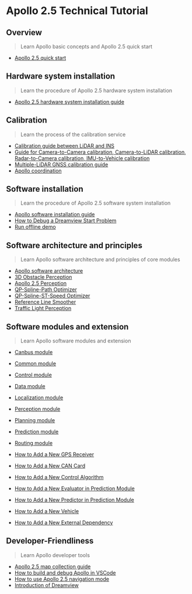 # Apollo 2.5 Technical Tutorial




## Overview
> Learn Apollo basic concepts and Apollo 2.5 quick start

  * [Apollo 2.5 quick start](https://github.com/ApolloAuto/apollo/blob/master/docs/quickstart/apollo_2_5_quick_start.md "Apollo 2.5 quick start")

## Hardware system installation
> Learn the procedure of Apollo 2.5 hardware system installation

  * [Apollo 2.5 hardware system installation guide](https://github.com/ApolloAuto/apollo/blob/master/docs/quickstart/apollo_2_5_hardware_system_installation_guide_v1.md "Apollo 2.5 hardware system installation guide")

## Calibration
> Learn the process of the calibration service

  * [Calibration guide between LiDAR and INS](https://github.com/ApolloAuto/apollo/blob/master/docs/specs/apollo_lidar_imu_calibration_guide.md)
  * [Guide for Camera-to-Camera calibration, Camera-to-LiDAR calibration, Radar-to-Camera calibration, IMU-to-Vehicle calibration](https://github.com/ApolloAuto/apollo/blob/master/docs/quickstart/apollo_2_0_sensor_calibration_guide.md "Guide for Camera-to-Camera Calibration, Camera-to-LiDAR Calibration, Radar-to-Camera Calibration, IMU-to-Vehicle Calibration")
  * [Multiple-LiDAR GNSS calibration guide](https://github.com/ApolloAuto/apollo/blob/master/docs/quickstart/multiple_lidar_gnss_calibration_guide.md "Multiple-LiDAR GNSS calibration guide")
  * [Apollo coordination](https://github.com/ApolloAuto/apollo/blob/master/docs/specs/coordination.pdf "Apollo coordination")


## Software installation
> Learn the procedure of Apollo 2.5 software system installation

  * [Apollo software installation guide](https://github.com/ApolloAuto/apollo/blob/master/docs/quickstart/apollo_software_installation_guide.md "Apollo software installation guide")
  * [How to Debug a Dreamview Start Problem](https://github.com/ApolloAuto/apollo/blob/master/docs/howto/how_to_debug_dreamview_start_problem.md)
  * [Run offline demo](https://github.com/ApolloAuto/apollo/blob/master/docs/demo_guide/README.md "Run offline demo")


## Software architecture and principles
> Learn Apollo software architecture and principles of core modules

  * [Apollo software architecture](https://github.com/ApolloAuto/apollo/blob/master/docs/specs/Apollo_2.0_Software_Architecture.md "Apollo software architecture")
  * [3D Obstacle Perception](https://github.com/ApolloAuto/apollo/blob/master/docs/specs/3d_obstacle_perception.md)
  * [Apollo 2.5 Perception](https://github.com/ApolloAuto/apollo/blob/master/docs/specs/perception_apollo_2.5.md)
  * [QP-Spline-Path Optimizer](https://github.com/ApolloAuto/apollo/blob/master/docs/specs/qp_spline_path_optimizer.md)
  * [QP-Spline-ST-Speed Optimizer](https://github.com/ApolloAuto/apollo/blob/master/docs/specs/qp_spline_st_speed_optimizer.md)
  * [Reference Line Smoother](https://github.com/ApolloAuto/apollo/blob/master/docs/specs/reference_line_smoother.md)
  * [Traffic Light Perception](https://github.com/ApolloAuto/apollo/blob/master/docs/specs/traffic_light.md)


## Software modules and extension
> Learn Apollo software modules and extension

  * [Canbus module](https://github.com/ApolloAuto/apollo/blob/master/modules/canbus/README.md)
  * [Common module](https://github.com/ApolloAuto/apollo/blob/master/modules/common/README.md)
  * [Control module](https://github.com/ApolloAuto/apollo/blob/master/modules/control/README.md)
  * [Data module](https://github.com/ApolloAuto/apollo/blob/master/modules/data/README.md)
  * [Localization module](https://github.com/ApolloAuto/apollo/blob/master/modules/localization/README.md)
  * [Perception module](https://github.com/ApolloAuto/apollo/blob/master/modules/perception/README.md)
  * [Planning module](https://github.com/ApolloAuto/apollo/blob/master/modules/planning/README.md)
  * [Prediction module](https://github.com/ApolloAuto/apollo/blob/master/modules/prediction/README.md)
  * [Routing module](https://github.com/ApolloAuto/apollo/blob/master/modules/routing/README.md)

  * [How to Add a New GPS Receiver](https://github.com/ApolloAuto/apollo/blob/master/docs/howto/how_to_add_a_gps_receiver.md "How to add a new GPS Receiver")
  * [How to Add a New CAN Card](https://github.com/ApolloAuto/apollo/blob/master/docs/howto/how_to_add_a_new_can_card.md "How to Add a New CAN Card")
  * [How to Add a New Control Algorithm](https://github.com/ApolloAuto/apollo/blob/master/docs/howto/how_to_add_a_new_control_algorithm.md "How to Add a New Control Algorithm")
  * [How to Add a New Evaluator in Prediction Module](https://github.com/ApolloAuto/apollo/blob/master/docs/howto/how_to_add_a_new_evaluator_in_prediction_module.md)
  * [How to Add a New Predictor in Prediction Module](https://github.com/ApolloAuto/apollo/blob/master/docs/howto/how_to_add_a_new_predictor_in_prediction_module.md)
  * [How to Add a New Vehicle](https://github.com/ApolloAuto/apollo/blob/master/docs/howto/how_to_add_a_new_vehicle.md)
  * [How to Add a New External Dependency](https://github.com/ApolloAuto/apollo/blob/master/docs/howto/how_to_add_an_external_dependency.md)


## Developer-Friendliness
> Learn Apollo developer tools

  * [Apollo 2.5 map collection guide](https://github.com/ApolloAuto/apollo/blob/master/docs/quickstart/apollo_2_5_map_collection_guide.md "Apollo 2.5 map collection guide")
  * [How  to build and debug Apollo in VSCode](https://github.com/ApolloAuto/apollo/blob/master/docs/howto/how_to_build_and_debug_apollo_in_vscode_cn.md "How  to build and debug Apollo in VSCode")
  * [How to use Apollo 2.5 navigation mode](https://github.com/ApolloAuto/apollo/blob/master/docs/howto/how_to_use_apollo_2.5_navigation_mode_cn.md "[How to use Apollo 2.5 navigation mode")
  * [Introduction of Dreamview](https://github.com/ApolloAuto/apollo/blob/master/docs/specs/dreamview_usage_table.md "Introduction of Dreamview")

 

